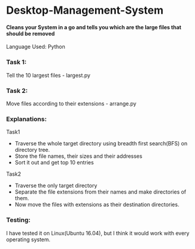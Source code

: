 # Desktop-Management-System
#### Cleans your System in a go and tells you which are the large files that should be removed

Language Used: Python

### Task 1:
Tell the 10 largest files - largest.py
### Task 2:
Move files according to their extensions - arrange.py

### Explanations:
Task1
* Traverse the whole target directory using breadth first search(BFS) on directory tree.
* Store the file names, their sizes and their addresses
* Sort it out and get top 10 entries

Task2
* Traverse the only target directory
* Separate the file extensions from their names and make directories of them.
* Now move the files with extensions as their destination directories.

### Testing:
I have tested it on Linux(Ubuntu 16.04), but I think it would work with every operating system.